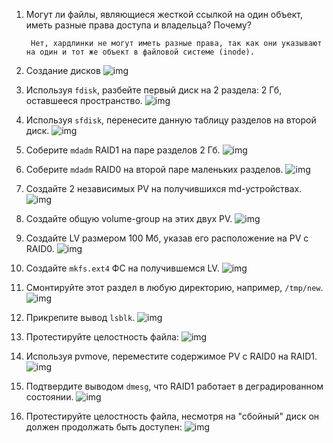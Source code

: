 1. Могут ли файлы, являющиеся жесткой ссылкой на один объект, иметь разные права доступа и владельца? Почему?

        Нет, хардлинки не могут иметь разные права, так как они указывают на один и тот же объект в файловой системе (inode).

2. Создание дисков
![img](./03-sysadmin-05-fs-02.jpg)

3. Используя `fdisk`, разбейте первый диск на 2 раздела: 2 Гб, оставшееся пространство.
![img](./03-sysadmin-05-fs-03.jpg)

4. Используя `sfdisk`, перенесите данную таблицу разделов на второй диск.
![img](./03-sysadmin-05-fs-04.jpg)

5. Соберите `mdadm` RAID1 на паре разделов 2 Гб.
![img](./03-sysadmin-05-fs-05.jpg)

6. Соберите `mdadm` RAID0 на второй паре маленьких разделов.
![img](./03-sysadmin-05-fs-06.jpg)

7. Создайте 2 независимых PV на получившихся md-устройствах.
![img](./03-sysadmin-05-fs-07.jpg)

8. Создайте общую volume-group на этих двух PV.
![img](./03-sysadmin-05-fs-08.jpg)

9. Создайте LV размером 100 Мб, указав его расположение на PV с RAID0.
![img](./03-sysadmin-05-fs-09.jpg)

10. Создайте `mkfs.ext4` ФС на получившемся LV.
![img](./03-sysadmin-05-fs-10.jpg)

11. Смонтируйте этот раздел в любую директорию, например, `/tmp/new`.
![img](./03-sysadmin-05-fs-11.jpg)

12. Прикрепите вывод `lsblk`.
![img](./03-sysadmin-05-fs-12.jpg)

13. Протестируйте целостность файла:
![img](./03-sysadmin-05-fs-13.jpg)

14. Используя pvmove, переместите содержимое PV с RAID0 на RAID1.
![img](./03-sysadmin-05-fs-14.jpg)

15. Подтвердите выводом `dmesg`, что RAID1 работает в деградированном состоянии.
![img](./03-sysadmin-05-fs-15.jpg)

16. Протестируйте целостность файла, несмотря на "сбойный" диск он должен продолжать быть доступен:
![img](./03-sysadmin-05-fs-16.jpg)